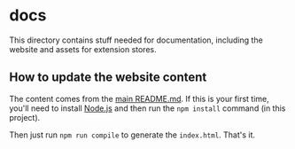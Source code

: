 # docs

This directory contains stuff needed for documentation, including the website and assets for extension stores.

## How to update the website content

The content comes from the [main README.md](../README.md). If this is your first time, you'll need to install [Node.js]() and then run the `npm install` command (in this project).

Then just run `npm run compile` to generate the `index.html`. That's it.